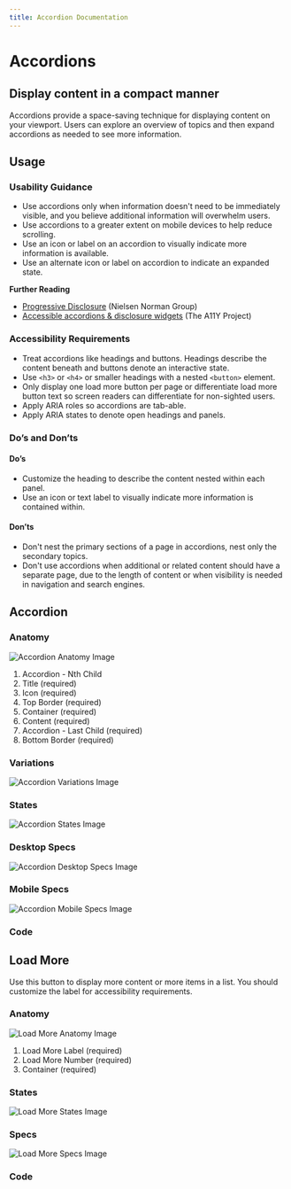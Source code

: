 ```yaml
---
title: Accordion Documentation
---
```

# **Accordions**

## Display content in a compact manner

Accordions provide a space-saving technique for displaying content on your viewport. Users can explore an overview of topics and then expand accordions as needed to see more information.

## **Usage**

### **Usability Guidance**

* Use accordions only when information doesn't need to be immediately visible, and you believe additional information will overwhelm users.
* Use accordions to a greater extent on mobile devices to help reduce scrolling.
* Use an icon or label on an accordion to visually indicate more information is available.
* Use an alternate icon or label on accordion to indicate an expanded state.

**Further Reading**
* [Progressive Disclosure](https://www.nngroup.com/articles/progressive-disclosure/) (Nielsen Norman Group)
* [Accessible accordions & disclosure widgets](https://github.com/scottaohara/a11y_accordions) (The A11Y Project)

### **Accessibility Requirements**

* Treat accordions like headings and buttons. Headings describe the content beneath and buttons denote an interactive state.
* Use `<h3>` or `<h4>` or smaller headings with a nested `<button>` element.
* Only display one load more button per page or differentiate load more button text so screen readers can differentiate for non-sighted users.
* Apply ARIA roles so accordions are tab-able.
* Apply ARIA states to denote open headings and panels.

### **Do’s and Don’ts**

#### **Do’s**

* Customize the heading to describe the content nested within each panel.
* Use an icon or text label to visually indicate more information is contained within.

#### **Don’ts**

* Don't nest the primary sections of a page in accordions, nest only the secondary topics.
* Don't use accordions when additional or related content should have a separate page, due to the length of content or when visibility is needed in navigation and search engines.

## **Accordion**

### **Anatomy**

<img class="doc-images" alt="Accordion Anatomy Image" title="Accordion Anatomy Image" src="/build/%!CurrentVersion%!/docs/img/Accordion/accordion-anatomy.jpg"/>

1. Accordion - Nth Child
2. Title (required)
3. Icon (required)
4. Top Border (required)
5. Container (required)
6. Content (required)
7. Accordion - Last Child (required)
8. Bottom Border (required)

### **Variations**

<img class="doc-images" alt="Accordion Variations Image" title="Accordion Variations Image" src="/build/%!CurrentVersion%!/docs/img/Accordion/accordion-variations.jpg"/>

### **States**

<img class="doc-images" alt="Accordion States Image" title="Accordion States Image" src="/build/%!CurrentVersion%!/docs/img/Accordion/accordion-states.jpg"/>

### **Desktop Specs**

<img class="doc-images" alt="Accordion Desktop Specs Image" title="Accordion Specs Image" src="/build/%!CurrentVersion%!/docs/img/Accordion/accordion-specs.jpg"/>

### **Mobile Specs**

<img class="doc-images" alt="Accordion Mobile Specs Image" title="Accordion Specs Image" src="/build/%!CurrentVersion%!/docs/img/Accordion/accordion-specs-mobile.jpg"/>

### **Code**

<!--Existing “section-wrapper accordion” code on Fractal-->

## **Load More**

Use this button to display more content or more items in a list. You should customize the label for accessibility requirements.

### **Anatomy**

<img class="doc-images" alt="Load More Anatomy Image" title="Load More Anatomy Image" src="/build/%!CurrentVersion%!/docs/img/Load_More/loadmore-anatomy.jpg"/>

1. Load More Label (required)
2. Load More Number (required)
3. Container (required)


### **States**

<img class="doc-images" alt="Load More States Image" title="Load More States Image" src="/build/%!CurrentVersion%!/docs/img/Load_More/loadmore-states.jpg"/>

### **Specs**

<img class="doc-images" alt="Load More Specs Image" title="Load More Specs Image" src="/build/%!CurrentVersion%!/docs/img/Load_More/loadmore-specs.jpg"/>

### **Code**

<!--Load More code here, if applicable-->
